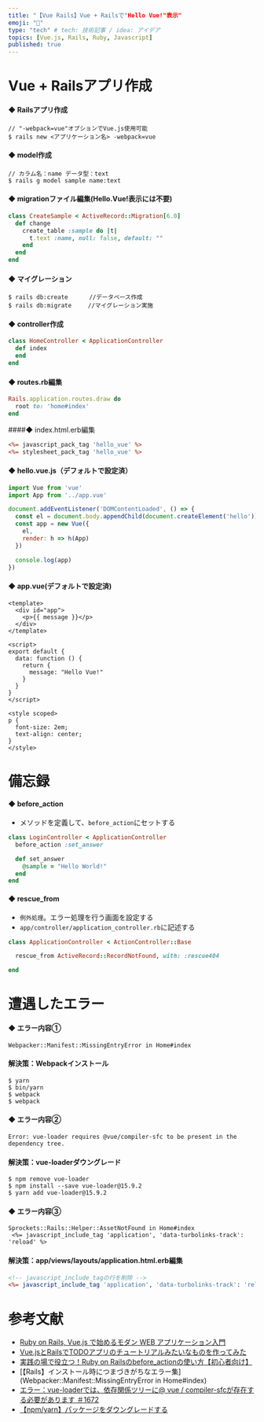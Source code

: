 ```yaml
---
title: "【Vue Rails】Vue + Railsで"Hello Vue!"表示"
emoji: "📌"
type: "tech" # tech: 技術記事 / idea: アイデア
topics: [Vue.js, Rails, Ruby, Javascript]
published: true
---
```


# Vue + Railsアプリ作成

#### ◆ Railsアプリ作成
```
// "-webpack=vue"オプションでVue.js使用可能
$ rails new <アプリケーション名> -webpack=vue
```

#### ◆ model作成
```
// カラム名：name データ型：text
$ rails g model sample name:text
```

#### ◆ migrationファイル編集(Hello.Vue!表示には不要)
```db/migrate/20200627045139_create_sample.rb
class CreateSample < ActiveRecord::Migration[6.0]
  def change
    create_table :sample do |t|
      t.text :name, null: false, default: ""
    end
  end
end
```

#### ◆ マイグレーション
```
$ rails db:create      //データベース作成
$ rails db:migrate　   //マイグレーション実施
```

#### ◆ controller作成

```app/controllers/home_controller.rb
class HomeController < ApplicationController
  def index
  end
end
```

#### ◆ routes.rb編集
```config/routes.rb
Rails.application.routes.draw do
  root to: 'home#index'
end
```

####◆ index.html.erb編集
```app/views/home/index.html.erb
<%= javascript_pack_tag 'hello_vue' %>
<%= stylesheet_pack_tag 'hello_vue' %>
```

#### ◆ hello.vue.js（デフォルトで設定済）
```app/javascript/packs/hello_vue.js
import Vue from 'vue'
import App from '../app.vue'

document.addEventListener('DOMContentLoaded', () => {
  const el = document.body.appendChild(document.createElement('hello'))
  const app = new Vue({
    el,
    render: h => h(App)
  })

  console.log(app)
})
```

#### ◆ app.vue(デフォルトで設定済)
```app/javascript/app.vue
<template>
  <div id="app">
    <p>{{ message }}</p>
  </div>
</template>

<script>
export default {
  data: function () {
    return {
      message: "Hello Vue!"
    }
  }
}
</script>

<style scoped>
p {
  font-size: 2em;
  text-align: center;
}
</style>
```

# 備忘録

#### ◆ before_action
 - メソッドを定義して、``before_action``にセットする

```login_controller.rb
class LoginController < ApplicationController
  before_action :set_answer

  def set_answer
    @sample = "Hello World!"
  end
end
```

#### ◆ rescue_from
 - ``例外処理``。エラー処理を行う画面を設定する
 - ``app/controller/application_controller.rb``に記述する

```app/controller/application_controller.rb
class ApplicationController < ActionController::Base

  rescue_from ActiveRecord::RecordNotFound, with: :rescue404

end
```

# 遭遇したエラー

#### ◆ エラー内容①
```
Webpacker::Manifest::MissingEntryError in Home#index
```

#### 解決策：Webpackインストール
```
$ yarn
$ bin/yarn
$ webpack
$ webpack
```

#### ◆ エラー内容②
```
Error: vue-loader requires @vue/compiler-sfc to be present in the dependency tree.
```

#### 解決策：vue-loaderダウングレード
```
$ npm remove vue-loader
$ npm install --save vue-loader@15.9.2
$ yarn add vue-loader@15.9.2
```

#### ◆ エラー内容③
```
Sprockets::Rails::Helper::AssetNotFound in Home#index
 <%= javascript_include_tag 'application', 'data-turbolinks-track': 'reload' %>
```
#### 解決策：app/views/layouts/application.html.erb編集
```app/views/layouts/application.html.erb
<!-- javascript_include_tagの行を削除 -->
<%= javascript_include_tag 'application', 'data-turbolinks-track': 'reload' %>
```

# 参考文献

 - [Ruby on Rails, Vue.js で始めるモダン WEB アプリケーション入門](https://qiita.com/tatsurou313/items/4f18c0d4d231e2fb55f4)
 - [Vue.jsとRailsでTODOアプリのチュートリアルみたいなものを作ってみた](https://qiita.com/naoki85/items/51a8b0f2cbf949d08b11)
 - [実践の場で役立つ！Ruby on Railsのbefore_actionの使い方【初心者向け】](https://techacademy.jp/magazine/7464)
 - [【Rails】インストール時につまづきがちなエラー集](Webpacker::Manifest::MissingEntryError in Home#index)
 - [エラー：vue-loaderでは、依存関係ツリーに@ vue / compiler-sfcが存在する必要があります ＃1672](https://github.com/vuejs/vue-loader/issues/1672)
 - [【npm/yarn】パッケージをダウングレードする](https://rennnosukesann.hatenablog.com/entry/2019/01/04/004352)
